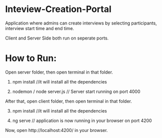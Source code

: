 # Inteview-Creation-Portal

Application where admins can create interviews by selecting participants, interview start time and end time.

Client and Server Side both run on seperate ports.

# How to Run:

Open server folder, then open terminal in that folder.

1. npm install //it will install all the dependencies 

2. nodemon / node server.js // Server start running on port 4000

After that, open client folder, then open terminal in that folder.

3. npm install //it will install all the dependencies

4. ng serve // application is now running in your browser on port 4200

Now, open http://localhost:4200/  in your browser.
